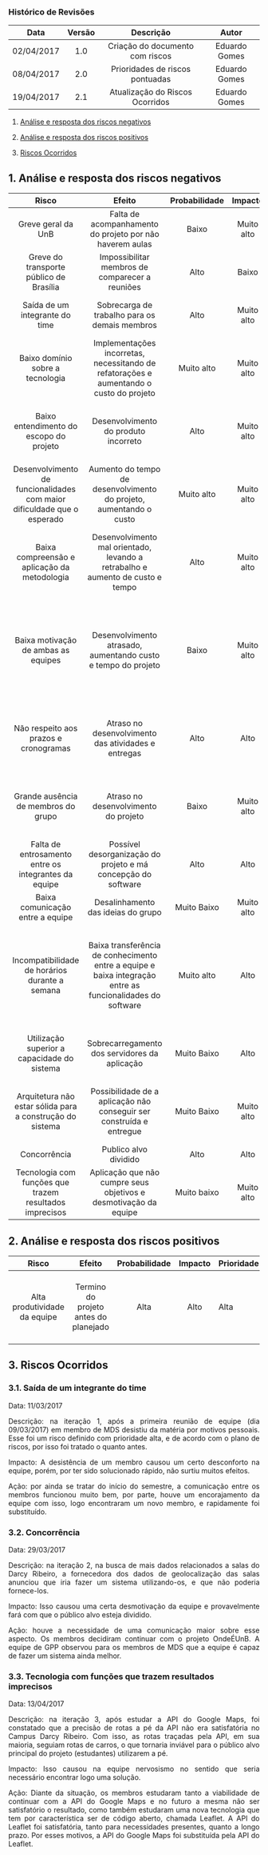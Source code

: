 ### Histórico de Revisões


| Data | Versão | Descrição | Autor |
|:----:|:------:|:---------:|:-----:|
|02/04/2017|1.0|Criação do documento com riscos|Eduardo Gomes|
|08/04/2017|2.0|Prioridades de riscos pontuadas|Eduardo Gomes|
|19/04/2017|2.1|Atualização do Riscos Ocorridos|Eduardo Gomes|

1. [Análise e resposta dos riscos negativos](#1-Análise-e-resposta-dos-riscos-negativos)

2. [Análise e resposta dos riscos positivos](#2-Análise-e-resposta-dos-riscos-positivos)

3. [Riscos Ocorridos](#3-Riscos-Ocorridos)

## 1. Análise e resposta dos riscos negativos

| Risco | Efeito | Probabilidade | Impacto | Prioridade | Ação | Estratégia | Responsável |
|:-----------------------------------------------------------------------:|:-----------------------------------------------------------------------------------------------------------:|:-------------:|:----------:|------------|:--------------------------------------------------------------------------------------------------------------------------------------:|:----------:|:-----------:|
| Greve geral da UnB | Falta de acompanhamento do projeto por não haverem aulas | Baixo | Muito alto | Médio | Reunir integrantes para posicionamento sobre o assunto | Aceitar | Todos |
| Greve do transporte público de Brasília | Impossibilitar membros de comparecer a reuniões | Alto | Baixo | Médio | Reuniões virtuais | Aceitar | Todos |
| Saída de um integrante do time | Sobrecarga de trabalho para os demais membros | Alto | Muito alto | Alta | Encorajamento e comunicação constante entre a equipe | Mitigar | Eduardo |
| Baixo domínio sobre a tecnologia | Implementações incorretas, necessitando de refatorações e aumentando o custo do projeto | Muito alto | Muito alto | Alta | Treinamentos constantes sobre os diversos aspectos da tecnologia empregada | Mitigar | Matheus |
| Baixo entendimento do escopo do projeto | Desenvolvimento do produto incorreto | Alto | Muito alto | Alta | Comunicação constante entre os membros para manter o alinhamento da equipe | Mitigar | Daniel |
| Desenvolvimento de funcionalidades com maior dificuldade que o esperado | Aumento do tempo de desenvolvimento do projeto, aumentando o custo | Muito alto | Muito alto | Alta | Estudo prévio sobre as tecnologias mais desafiadoras relativas ao projeto | Mitigar | Matheus |
| Baixa compreensão e aplicação da metodologia | Desenvolvimento mal orientado, levando a retrabalho e aumento de custo e tempo | Alto | Muito alto | Alta | Alinhamento sobre os objetivos de cada metodologia, bem como suas práticas | Mitigar | Alexandre |
| Baixa motivação de ambas as equipes | Desenvolvimento atrasado, aumentando custo e tempo do projeto | Baixo | Muito alto | Médio | Observação por parte da equipe de gerência de cada indivíduo da equipe de desenvolvimento, de forma a fornecer todo suporte necessário | Mitigar | Eduardo |
| Não respeito aos prazos e cronogramas | Atraso no desenvolvimento das atividades e entregas | Alto | Alto | Alta | Comunicação constante entre os membros para manter o alinhamento as atividades e datas de entrega. | Mitigar | Brasil |
| Grande ausência de membros do grupo | Atraso no desenvolvimento do projeto | Baixo | Muito alto | Médio | Comunicação entre os membros da equipe e motivação da equipe | Evitar | Rafael |
| Falta de entrosamento entre os integrantes da equipe | Possível desorganização do projeto e má concepção do software | Alto | Alto | Alta | Motivação da equipe em relação ao software a ser implementado | Evitar | Daniel |
| Baixa comunicação entre a equipe | Desalinhamento das ideias do grupo | Muito Baixo | Muito alto | Baixa | Maior motivação da equipe | Evitar | Eduardo |
| Incompatibilidade de horários durante a semana | Baixa transferência de conhecimento entre a equipe  e baixa integração entre as funcionalidades do software | Muito alto | Alto | Alta | Reuniões não presenciais, reuniões com menos integrantes, onde cada subgrupo informe o que aconteceu na reunião para o resto da equipe | Mitigar | Todos |
| Utilização superior a capacidade do sistema | Sobrecarregamento dos servidores da aplicação | Muito Baixo | Alto | Baixa | Aumentar a capacidade de armazenamento e processamento dos servidores | Mitigar | Alexandre |
| Arquitetura não estar sólida para a construção do sistema | Possibilidade de a aplicação não conseguir ser construída e entregue | Muito Baixo | Muito alto | Baixa | Implementar as funcionalidades críticas primeiro para validar a arquitetura utilizada | Evitar | Brasil |
| Concorrência | Publico alvo dividido | Alto | Alto | Alta | Continuar com o projeto | Aceitar | Eduardo |
| Tecnologia com funções que trazem resultados imprecisos|Aplicação que não cumpre seus objetivos e desmotivação da equipe|Muito baixo|Muito alto|Alta|Trocar a tecnologia|Mitigar|Rafael|

## 2. Análise e resposta dos riscos positivos

| Risco | Efeito | Probabilidade | Impacto | Prioridade | Ação | Estratégia | Responsável |
|:----------------------------:|:-------------------------------------:|:-------------:|:-------:|------------|:---------------------------------------------------------------------------:|:----------:|:-----------:|
| Alta produtividade da equipe | Termino do projeto antes do planejado | Alta | Alto | Alta | Revisar artefatos, refatoração do código, inclusão de novas funcionalidades | Aceitar | Todos |

## 3. Riscos Ocorridos

### 3.1. Saída de um integrante do time

<p align="justify">Data: 11/03/2017

<p align="justify">Descrição: na iteração 1, após a primeira reunião de equipe (dia 09/03/2017) em membro de MDS desistiu da matéria por motivos pessoais. Esse foi um risco definido com prioridade alta, e de acordo com o plano de riscos, por isso foi tratado o quanto antes.

<p align="justify">Impacto: A desistência de um membro causou um certo desconforto na equipe, porém, por ter sido solucionado rápido, não surtiu muitos efeitos.

<p align="justify">Ação: por ainda se tratar do início do semestre, a comunicação entre os membros funcionou muito bem, por parte, houve um encorajamento da equipe com isso, logo encontraram um novo membro, e rapidamente foi substituído.

### 3.2. Concorrência

<p align="justify">Data: 29/03/2017

<p align="justify">Descrição: na iteração 2, na busca de mais dados relacionados a salas do Darcy Ribeiro, a fornecedora dos dados de geolocalização das salas anunciou que iria fazer um sistema utilizando-os, e que não poderia fornece-los.

<p align="justify">Impacto: Isso causou uma certa desmotivação da equipe e provavelmente fará com que o público alvo esteja dividido.

<p align="justify">Ação: houve a necessidade de uma comunicação maior sobre esse aspecto. Os membros decidiram continuar com o projeto OndeÉUnB. A equipe de GPP observou para os membros de MDS que a equipe é capaz de fazer um sistema ainda melhor.

### 3.3. Tecnologia com funções que trazem resultados imprecisos

<p align="justify">Data: 13/04/2017

<p align="justify">Descrição: na iteração 3, após estudar a API do Google Maps, foi constatado que a precisão de rotas a pé da API não era satisfatória no Campus Darcy Ribeiro. Com isso, as rotas traçadas pela API, em sua maioria, seguiam rotas de carros, o que tornaria inviável para o público alvo principal do projeto (estudantes) utilizarem a pé.

<p align="justify">Impacto: Isso causou na equipe nervosismo no sentido que seria necessário encontrar logo uma solução.

<p align="justify">Ação: Diante da situação, os membros estudaram tanto a viabilidade de continuar com a API do Google Maps e no futuro a mesma não ser satisfatório o resultado, como também estudaram uma nova tecnologia que tem por característica ser de código aberto, chamada Leaflet. A API do Leaflet foi satisfatória, tanto para necessidades presentes, quanto a longo prazo. Por esses motivos, a API do Google Maps foi substituída pela API do Leaflet.




